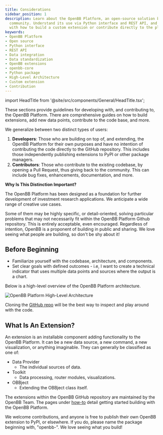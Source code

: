 ```yaml
---
title: Considerations
sidebar_position: 1
description: Learn about the OpenBB Platform, an open-source solution built by the
  community. Understand its use via Python interface and REST API, and acquaint yourself
  with how to build a custom extension or contribute directly to the platform
keywords:
- OpenBB Platform
- Open source
- Python interface
- REST API
- Data integration
- Data standardization
- OpenBB extensions
- openbb-core
- Python package
- High-Level Architecture
- Custom extension
- Contribution
---
```


import HeadTitle from '@site/src/components/General/HeadTitle.tsx';

<HeadTitle title="Considerations - Development | OpenBB Platform Docs" />

These sections provide guidelines for developing with, and contributing to, the OpenBB Platform.
There are comprehensive guides on how to build extensions, add new data points, contribute to the code base, and more.

We generalize between two distinct types of users:

1. **Developers**: Those who are building on top of, and extending, the OpenBB Platform for their own purposes and have no intention of contributing the code directly to the GitHub repository. This includes those independently publishing extensions to PyPI or other package managers.
2. **Contributors**: Those who contribute to the existing codebase, by opening a Pull Request, thus giving back to the community.  This can include bug fixes, enhancements, documentation, and more.

**Why Is This Distinction Important?**

The OpenBB Platform has been designed as a foundation for further development of investment research applications. We anticipate a wide range of creative use cases.

Some of them may be highly specific, or detail-oriented, solving particular problems that may not necessarily fit within the OpenBB Platform Github repository. This is entirely acceptable, even encouraged. Regardless of intention, OpenBB is a proponent of building in public and sharing. We love seeing what people are building, so don't be shy about it!


## Before Beginning

- Familiarize yourself with the codebase, architecture, and components.
- Set clear goals with defined outcomes - i.e, I want to create a technical indicator that uses multiple data points and sources where the output is a chart.

Below is a high-level overview of the OpenBB Platform architecture.

<picture>
  <source media="(prefers-color-scheme: dark)" srcset="https://github.com/OpenBB-finance/OpenBBTerminal/assets/48914296/6125cbf2-ff5b-4cd8-b5b8-452cd8d84418"/>
  <img alt="OpenBB Platform High-Level Architecture" src="https://github.com/OpenBB-finance/OpenBBTerminal/assets/48914296/6125cbf2-ff5b-4cd8-b5b8-452cd8d84418"/>
</picture>

Cloning the [GitHub repo](https://github.com/OpenBB-finance/OpenBBTerminal) will be the best way to inspect and play around with the code.

## What Is An Extension?

An extension is an installable component adding functionality to the OpenBB Platform. It can be a new data source, a new command, a new visualization, or anything imaginable. They can generally be classified as one of:

- Data Provider
  - The individual sources of data.
- Toolkit
  - Data processing, router modules, visualizations.
- OBBject
  - Extending the OBBject class itself.

The extensions within the OpenBB GitHub repository are maintained by the OpenBB Team. The pages under [how-to](how-to/add_obbject_extension) detail getting started building with the OpenBB Platform.

We welcome contributions, and anyone is free to publish their own OpenBB extension to PyPI, or elsewhere. If you do, please name the package beginning with, "openbb-". We love seeing what you build!
